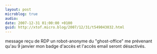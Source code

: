 ```yaml
---
layout: post
microblog: true
audio: 
date: 2007-12-31 01:00:00 +0100
guid: http://xtof.micro.blog/2007/12/31/t549043032.html
---
```

message reçu de RDP un robot-anonyme du "ghost-office" me prévenant qu'au 9 janvier mon badge d'accès et l'accès email seront désactivés.
